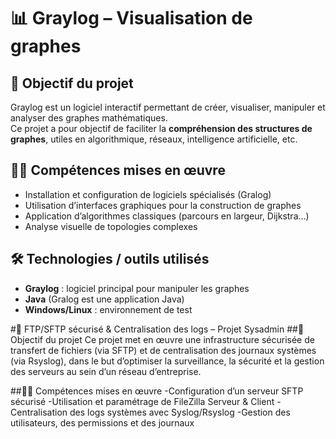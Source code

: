 # 📊 Graylog – Visualisation de graphes

## 🎯 Objectif du projet

Graylog est un logiciel interactif permettant de créer, visualiser, manipuler et analyser des graphes mathématiques.  
Ce projet a pour objectif de faciliter la **compréhension des structures de graphes**, utiles en algorithmique, réseaux, intelligence artificielle, etc.

## 👨‍💻 Compétences mises en œuvre

- Installation et configuration de logiciels spécialisés (Gralog)
- Utilisation d’interfaces graphiques pour la construction de graphes
- Application d’algorithmes classiques (parcours en largeur, Dijkstra…)
- Analyse visuelle de topologies complexes

## 🛠️ Technologies / outils utilisés

- **Graylog** : logiciel principal pour manipuler les graphes
- **Java** (Gralog est une application Java)
- **Windows/Linux** : environnement de test


#🔐 FTP/SFTP sécurisé & Centralisation des logs – Projet Sysadmin
##🎯 Objectif du projet
Ce projet met en œuvre une infrastructure sécurisée de transfert de fichiers (via SFTP) et de centralisation des journaux systèmes (via Rsyslog), 
dans le but d’optimiser la surveillance, la sécurité et la gestion des serveurs au sein d’un réseau d’entreprise.

##👨‍💻 Compétences mises en œuvre
-Configuration d’un serveur SFTP sécurisé
-Utilisation et paramétrage de FileZilla Serveur & Client
-Centralisation des logs systèmes avec Syslog/Rsyslog
-Gestion des utilisateurs, des permissions et des journaux
